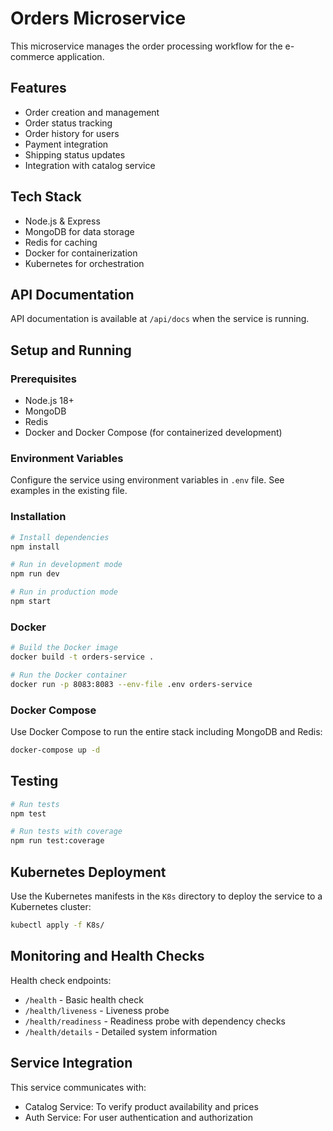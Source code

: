 # Orders Microservice

This microservice manages the order processing workflow for the e-commerce application.

## Features

- Order creation and management
- Order status tracking
- Order history for users
- Payment integration
- Shipping status updates
- Integration with catalog service

## Tech Stack

- Node.js & Express
- MongoDB for data storage
- Redis for caching
- Docker for containerization
- Kubernetes for orchestration

## API Documentation

API documentation is available at `/api/docs` when the service is running.

## Setup and Running

### Prerequisites

- Node.js 18+
- MongoDB
- Redis
- Docker and Docker Compose (for containerized development)

### Environment Variables

Configure the service using environment variables in `.env` file. See examples in the existing file.

### Installation

```bash
# Install dependencies
npm install

# Run in development mode
npm run dev

# Run in production mode
npm start
```

### Docker

```bash
# Build the Docker image
docker build -t orders-service .

# Run the Docker container
docker run -p 8083:8083 --env-file .env orders-service
```

### Docker Compose

Use Docker Compose to run the entire stack including MongoDB and Redis:

```bash
docker-compose up -d
```

## Testing

```bash
# Run tests
npm test

# Run tests with coverage
npm run test:coverage
```

## Kubernetes Deployment

Use the Kubernetes manifests in the `K8s` directory to deploy the service to a Kubernetes cluster:

```bash
kubectl apply -f K8s/
```

## Monitoring and Health Checks

Health check endpoints:

- `/health` - Basic health check
- `/health/liveness` - Liveness probe
- `/health/readiness` - Readiness probe with dependency checks
- `/health/details` - Detailed system information

## Service Integration

This service communicates with:

- Catalog Service: To verify product availability and prices
- Auth Service: For user authentication and authorization 